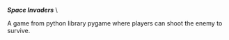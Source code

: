 ***Space Invaders*** \

A game from python library pygame where players can shoot the enemy to survive.
